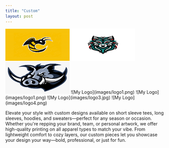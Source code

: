 ```yaml
---
title: "Custom"
layout: post
---
```



<img src="images/logo1.png" width="200" height="100">
<img src="images/logo3.jpg" width="200" height="100">
<img src="images/logo4.png" width="200" height="100">
![My Logo](images/logo1.png) 
![My Logo](images/logo1.png) 
![My Logo](images/logo3.jpg) 
![My Logo](images/logo4.png) 

Elevate your style with custom designs available on short sleeve tees, long sleeves, hoodies, and sweaters—perfect for any season or occasion. Whether you're repping your brand, team, or personal artwork, we offer high-quality printing on all apparel types to match your vibe. From lightweight comfort to cozy layers, our custom pieces let you showcase your design your way—bold, professional, or just for fun.
